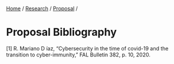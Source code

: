 [Home](../../../index.md) / [Research](../../index.md) / 
[Proposal](../index.md) /
# Proposal Bibliography
[1] R. Mariano D ́ıaz, “Cybersecurity in the time of covid-19 and the transition
to cyber-immunity,” FAL Bulletin 382, p. 10, 2020.